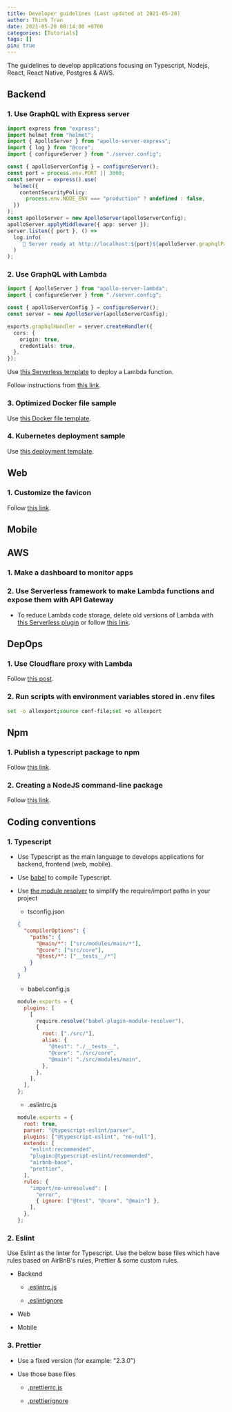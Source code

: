 ```yaml
---
title: Developer guidelines (Last updated at 2021-05-28)
author: Thinh Tran
date: 2021-05-28 08:14:00 +0700
categories: [Tutorials]
tags: []
pin: true
---
```


The guidelines to develop applications focusing on Typescript, Nodejs, React, React Native, Postgres & AWS.

## Backend

### 1. Use GraphQL with Express server

```typescript
import express from "express";
import helmet from "helmet";
import { ApolloServer } from "apollo-server-express";
import { log } from "@core";
import { configureServer } from "./server.config";

const { apolloServerConfig } = configureServer();
const port = process.env.PORT || 3000;
const server = express().use(
  helmet({
    contentSecurityPolicy:
      process.env.NODE_ENV === "production" ? undefined : false,
  })
);
const apolloServer = new ApolloServer(apolloServerConfig);
apolloServer.applyMiddleware({ app: server });
server.listen({ port }, () =>
  log.info(
    `🚀 Server ready at http://localhost:${port}${apolloServer.graphqlPath}`
  )
);
```

### 2. Use GraphQL with Lambda

```typescript
import { ApolloServer } from "apollo-server-lambda";
import { configureServer } from "./server.config";

const { apolloServerConfig } = configureServer();
const server = new ApolloServer(apolloServerConfig);

exports.graphqlHandler = server.createHandler({
  cors: {
    origin: true,
    credentials: true,
  },
});
```

Use [this Serverless template](/assets/posts/2021-05-28-developer-guidelines/serverless.yml) to deploy a Lambda function.

Follow instructions from [this link](https://www.apollographql.com/docs/apollo-server/deployment/lambda/).

### 3. Optimized Docker file sample

Use [this Docker file template](/assets/posts/2021-05-28-developer-guidelines/Dockerfile.txt).

### 4. Kubernetes deployment sample

Use [this deployment template](/assets/posts/2021-05-28-developer-guidelines/k8s.deployment.yaml).

## Web

### 1. Customize the favicon

Follow [this link](https://chirpy.cotes.info/posts/customize-the-favicon/).

## Mobile

## AWS

### 1. Make a dashboard to monitor apps

### 2. Use Serverless framework to make Lambda functions and expose them with API Gateway

- To reduce Lambda code storage, delete old versions of Lambda with [this Serverless plugin](https://www.serverless.com/plugins/serverless-prune-plugin) or follow [this link](https://docs.aws.amazon.com/lambda/latest/operatorguide/code-storage-best-practice.html).

## DepOps

### 1. Use Cloudflare proxy with Lambda

Follow [this post](/posts/use-cloudflare-proxy-with-lambda).

### 2. Run scripts with environment variables stored in .env files

```bash
set -o allexport;source conf-file;set +o allexport
```

## Npm

### 1. Publish a typescript package to npm

Follow [this link](https://itnext.io/step-by-step-building-and-publishing-an-npm-typescript-package-44fe7164964c).

### 2. Creating a NodeJS command-line package

Follow [this link](https://medium.com/netscape/a-guide-to-create-a-nodejs-command-line-package-c2166ad0452e#_=_).

## Coding conventions

### 1. Typescript

- Use Typescript as the main language to develops applications for backend, frontend (web, mobile).

- Use [babel](https://babeljs.io/) to compile Typescript.

- Use [the module resolver](https://www.npmjs.com/package/babel-plugin-module-resolver) to simplify the require/import paths in your project

  - tsconfig.json

  ```json
  {
    "compilerOptions": {
      "paths": {
        "@main/*": ["src/modules/main/*"],
        "@core": ["src/core"],
        "@test/*": ["__tests__/*"]
      }
    }
  }
  ```

  - babel.config.js

  ```javascript
  module.exports = {
    plugins: [
      [
        require.resolve("babel-plugin-module-resolver"),
        {
          root: ["./src/"],
          alias: {
            "@test": "./__tests__",
            "@core": "./src/core",
            "@main": "./src/modules/main",
          },
        },
      ],
    ],
  };
  ```

  - .eslintrc.js

  ```javascript
  module.exports = {
    root: true,
    parser: "@typescript-eslint/parser",
    plugins: ["@typescript-eslint", "no-null"],
    extends: [
      "eslint:recommended",
      "plugin:@typescript-eslint/recommended",
      "airbnb-base",
      "prettier",
    ],
    rules: {
      "import/no-unresolved": [
        "error",
        { ignore: ["@test", "@core", "@main"] },
      ],
    },
  };
  ```

### 2. Eslint

Use Eslint as the linter for Typescript. Use the below base files which have rules based on AirBnB's rules, Prettier & some custom rules.

- Backend

  - [.eslintrc.js](/assets/posts/2021-05-28-developer-guidelines/backend/eslintrc.js)

  - [.eslintignore](/assets/posts/2021-05-28-developer-guidelines/backend/eslintignore.txt)

- Web

- Mobile

### 3. Prettier

- Use a fixed version (for example: "2.3.0")

- Use those base files

  - [.prettierrc.js](/assets/posts/2021-05-28-developer-guidelines/prettierrc.js)

  - [.prettierignore](/assets/posts/2021-05-28-developer-guidelines/prettierignore.txt)
